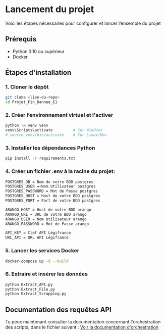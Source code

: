 # Lancement du projet

Voici les étapes nécessaires pour configurer et lancer l’ensemble du projet 



## Prérequis

- Python 3.10 ou supérieur
- Docker



## Étapes d'installation


### 1. Cloner le dépôt
```bash
git clone <lien-du-repo>
cd Projet_Fin_Dannee_E1
```
### 2. Créer l’environnement virtuel et l'activer
```bash
python -m venv venv
venv\Scripts\activate         # Sur Windows
# source venv/bin/activate    # Sur Linux/Mac
```

### 3. Installer les dépendances Python
```bash
pip install -r requirements.txt
```
### 4. Créer un fichier .env à la racine du projet:
```bash
POSTGRES_DB = Nom de votre BDD postgres
POSTGRES_USER =<Nom Utilisateur postgres
POSTGRES_PASSWORD = Mot de Passe postgres
POSTGRES_HOST = Host de votre BDD postgres
POSTGRES_PORT = Port de votre BDD postgres

ARANGO_HOST = Host de votre BDD arango
ARANGO_URL = URL de votre BDD arango
ARANGO_USER = Nom Utilisateur arango
ARANGO_PASSWORD = Mot de Passe arango

API_KEY = Clef API Légifrance
URL_API = URL API Légifrance
```
### 5. Lancer les services Docker
```bash
docker-compose up -d --build
```
### 6. Extraire et insérer les données
```bash
python Extract_API.py
python Extract_File.py
python Extract_Scrapping.py
```

## Documentation des requêtes API

Tu peux maintenant consulter la documentation concernant l'orchestration des scripts, dans le fichier suivant : [Voir la documentation d'orchestration](orchestration.md)


